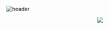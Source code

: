 ![header](https://capsule-render.vercel.app/api?type=waving&color=6FC7E1&height=200&text=Welcome!&animation=fadeIn&fontSize=80&fontAlignY=35&desc=JIWON's%20GITHUB&descAlign=60&fontColor=ffffff)
<div align="center">
  <img src="https://img.shields.io/badge/java-%23007396.svg?&style=for-the-badge&logo=java&logoColor=white" />
</div>


<!--
**wonji426/wonji426** is a ✨ _special_ ✨ repository because its `README.md` (this file) appears on your GitHub profile.

Here are some ideas to get you started:

- 🔭 I’m currently working on ...
- 🌱 I’m currently learning ...
- 👯 I’m looking to collaborate on ...
- 🤔 I’m looking for help with ...
- 💬 Ask me about ...
- 📫 How to reach me: ...
- 😄 Pronouns: ...
- ⚡ Fun fact: ...
-->
